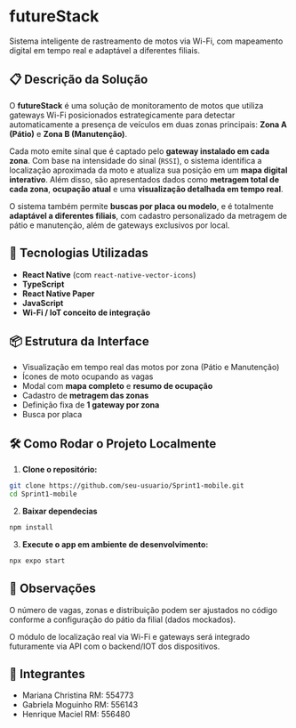 # futureStack 

Sistema inteligente de rastreamento de motos via Wi-Fi, com mapeamento digital em tempo real e adaptável a diferentes filiais.

## 📋 Descrição da Solução

O **futureStack** é uma solução de monitoramento de motos que utiliza gateways Wi-Fi posicionados estrategicamente para detectar automaticamente a presença de veículos em duas zonas principais: **Zona A (Pátio)** e **Zona B (Manutenção)**.

Cada moto emite sinal que é captado pelo **gateway instalado em cada zona**. Com base na intensidade do sinal (`RSSI`), o sistema identifica a localização aproximada da moto e atualiza sua posição em um **mapa digital interativo**. Além disso, são apresentados dados como **metragem total de cada zona**, **ocupação atual** e uma **visualização detalhada em tempo real**.

O sistema também permite **buscas por placa ou modelo**, e é totalmente **adaptável a diferentes filiais**, com cadastro personalizado da metragem de pátio e manutenção, além de gateways exclusivos por local.

## 🚀 Tecnologias Utilizadas

- **React Native** (com `react-native-vector-icons`)
- **TypeScript**
- **React Native Paper**
- **JavaScript**
- **Wi-Fi / IoT conceito de integração**

## 📦 Estrutura da Interface

- Visualização em tempo real das motos por zona (Pátio e Manutenção)
- Ícones de moto ocupando as vagas
- Modal com **mapa completo** e **resumo de ocupação**
- Cadastro de **metragem das zonas**
- Definição fixa de **1 gateway por zona**
- Busca por placa
  
## 🛠️ Como Rodar o Projeto Localmente

1. **Clone o repositório:**

```bash
git clone https://github.com/seu-usuario/Sprint1-mobile.git
cd Sprint1-mobile
```

2. **Baixar dependecias**

```bash
npm install
```

3. **Execute o app em ambiente de desenvolvimento:**

```bash
npx expo start
```

## 📌 Observações

O número de vagas, zonas e distribuição podem ser ajustados no código conforme a configuração do pátio da filial (dados mockados).

O módulo de localização real via Wi-Fi e gateways será integrado futuramente via API com o backend/IOT dos dispositivos.

## 👥 Integrantes

- Mariana Christina RM: 554773
- Gabriela Moguinho RM: 556143
- Henrique Maciel RM: 556480

